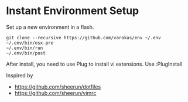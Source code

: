 Instant Environment Setup
=========================

Set up a new environment in a flash. 

    git clone --recursive https://github.com/varokas/env ~/.env
    ~/.env/bin/osx-pre
    ~/.env/bin/run
    ~/.env/bin/post

After install, you need to use Plug to install vi extensions. Use :PlugInstall

Inspired by 
* https://github.com/sheerun/dotfiles
* https://github.com/sheerun/vimrc


